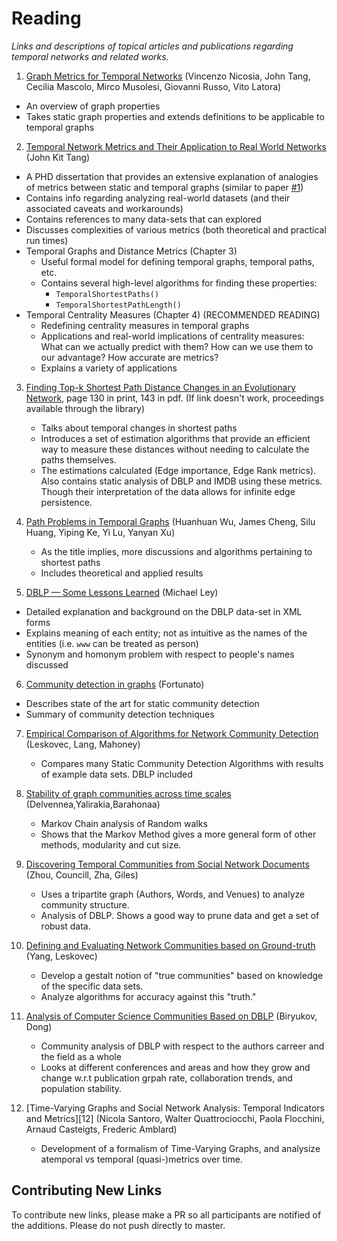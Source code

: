 # Reading

*Links and descriptions of topical articles and publications regarding temporal
networks and related works.*

1. [Graph Metrics for Temporal Networks][1] (Vincenzo Nicosia, John Tang, Cecilia Mascolo, Mirco Musolesi, Giovanni Russo, Vito Latora)
  - An overview of graph properties
  - Takes static graph properties and extends definitions to be applicable to
    temporal graphs

2. [Temporal Network Metrics and Their Application to Real World Networks][2] (John Kit Tang)
  - A PHD dissertation that provides an extensive explanation of analogies of
    metrics between static and temporal graphs (similar to paper [#1][1])
  - Contains info regarding analyzing real-world datasets (and their associated
    caveats and workarounds)
  - Contains references to many data-sets that can explored
  - Discusses complexities of various metrics (both theoretical and practical
    run times)
  - Temporal Graphs and Distance Metrics (Chapter 3)
    - Useful formal model for defining temporal graphs, temporal paths, etc.
    - Contains several high-level algorithms for finding these properties:
        - `TemporalShortestPaths()`
        - `TemporalShortestPathLength()`
  - Temporal Centrality Measures (Chapter 4) (RECOMMENDED READING)
    - Redefining centrality measures in temporal graphs
    - Applications and real-world implications of centrality measures: What can
      we actually predict with them? How can we use them to our advantage? How
      accurate are metrics?
    - Explains a variety of applications

3. [Finding Top-k Shortest Path Distance Changes in an Evolutionary Network][3],
    page 130 in print, 143 in pdf. (If link doesn't work, proceedings available
    through the library)
    - Talks about temporal changes in shortest paths
    - Introduces a set of estimation algorithms that provide an efficient way to
      measure these distances without needing to calculate the paths themselves.
    - The estimations calculated (Edge importance, Edge Rank metrics). Also
      contains static analysis of DBLP and IMDB using these metrics.  Though
      their interpretation of the data allows for infinite edge persistence.

4. [Path Problems in Temporal Graphs][4]
   (Huanhuan Wu, James Cheng, Silu Huang, Yiping Ke, Yi Lu, Yanyan Xu)
   - As the title implies, more discussions and algorithms pertaining to shortest
     paths
   - Includes theoretical and applied results

5. [DBLP — Some Lessons Learned][5] (Michael Ley)
  - Detailed explanation and background on the DBLP data-set in XML forms
  - Explains meaning of each entity; not as intuitive as the names
    of the entities (i.e. `www` can be treated as person)
  - Synonym and homonym problem with respect to people's names discussed

6. [Community detection in graphs][6] (Fortunato)
  - Describes state of the art for static community detection
  - Summary of community detection techniques

7. [Empirical Comparison of Algorithms for Network Community Detection][7]
    (Leskovec, Lang, Mahoney)
    - Compares many Static Community Detection Algorithms with results of
      example data sets. DBLP included

8. [Stability of graph communities across time scales][8]
    (Delvennea,Yalirakia,Barahonaa)
   - Markov Chain analysis of Random walks
   - Shows that the Markov Method gives a more general form of other methods,
    modularity and cut size.

9. [Discovering Temporal Communities from Social Network Documents][9]
   (Zhou, Councill, Zha, Giles)
    - Uses a tripartite graph (Authors, Words, and Venues) to analyze 
      community structure.
    - Analysis of DBLP.  Shows a good way to prune data and get a set
      of robust data.

10. [Defining and Evaluating Network Communities based on Ground-truth][10]
    (Yang, Leskovec)
    - Develop a gestalt notion of "true communities" based on knowledge of
      the specific data sets. 
    - Analyze algorithms for accuracy against this "truth."

11. [Analysis of Computer Science Communities Based on DBLP][11]
    (Biryukov, Dong)
    - Community analysis of DBLP with respect to the authors carreer and
      the field as a whole
    - Looks at different conferences and areas and how they grow and change
      w.r.t publication grpah rate, collaboration trends, and population
      stability.

12. [Time-Varying Graphs and Social Network Analysis: Temporal Indicators and Metrics][12]
    (Nicola Santoro, Walter Quattrociocchi, Paola Flocchini, Arnaud 
      Casteigts, Frederic Amblard)
    - Development of a formalism of Time-Varying Graphs, and analysize atemporal 
      vs temporal (quasi-)metrics over time.


[1]: http://arxiv.org/pdf/1306.0493v1.pdf
[2]: https://www.cl.cam.ac.uk/~cm542/phds/johntang.pdf
[3]: http://download.springer.com.ccl.idm.oclc.org/static/pdf/896/bok%253A978-3-642-22922-0.pdf?originUrl=http%3A%2F%2Flink.springer.com%2Fbook%2F10.1007%2F978-3-642-22922-0&token2=exp=1456258394~acl=%2Fstatic%2Fpdf%2F896%2Fbok%25253A978-3-642-22922-0.pdf%3ForiginUrl%3Dhttp%253A%252F%252Flink.springer.com%252Fbook%252F10.1007%252F978-3-642-22922-0*~hmac=cdd5353eb909a9a89afb0c260db2fcdb80e7014e6026647e524c6d035164ba67
[4]: http://www.vldb.org/pvldb/vol7/p721-wu.pdf
[5]: http://dblp.uni-trier.de/xml/docu/dblpxml.pdf
[6]: http://snap.stanford.edu/class/cs224w-readings/fortunato10community.pdf
[7]: https://cs.stanford.edu/people/jure/pubs/communities-www10.pdf
[8]: http://www.pnas.org/content/107/29/12755.full.pdf
[9]: http://ieeexplore.ieee.org/stamp/stamp.jsp?tp=&arnumber=4470321&tag=1
[10]: http://arxiv.org/pdf/1205.6233v3.pdf
[11]: http://arxiv.org/pdf/1012.5396v1.pdf


## Contributing New Links

To contribute new links, please make a PR so all participants are notified of
the additions. Please do not push directly to master.
